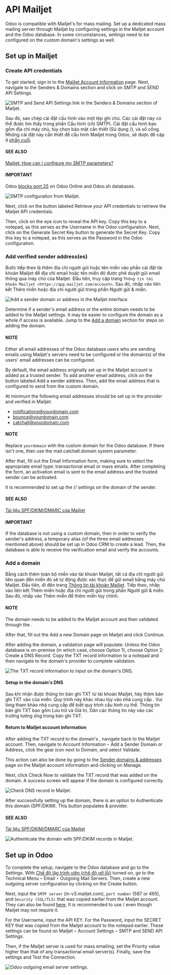 # API Mailjet

Odoo is compatible with Mailjet's  for mass mailing.
Set up a dedicated mass mailing server through Mailjet by configuring settings in the Mailjet
account and the Odoo database. In some circumstances, settings need to be configured on the custom
domain's  settings as well.

## Set up in Mailjet

### Create API credentials

To get started, sign in to the [Mailjet Account Information](https://app.mailjet.com/account)
page. Next, navigate to the Senders & Domains section and click on SMTP and
SEND API Settings.

![SMTP and Send API Settings link in the Senders & Domains section of Mailjet.](../../../.gitbook/assets/api-settings.png)

Sau đó, sao chép cài đặt cấu hình  vào một tệp ghi chú. Các cài đặt này có thể được tìm thấy trong phần Cấu hình (chỉ SMTP). Cài đặt cấu hình  bao gồm địa chỉ máy chủ, tùy chọn bảo mật cần thiết (Sử dụng /), và số cổng. Những cài đặt này cần thiết để cấu hình Mailjet trong Odoo, sẽ được đề cập ở [phần cuối](#maintain-mailjet-api-odoo-setup).

#### SEE ALSO
[Mailjet: How can I configure my SMTP parameters?](https://documentation.mailjet.com/hc/articles/360043229473)

#### IMPORTANT
Odoo [blocks port 25](email_servers_outbound.md#email-outbound-port-restriction) on Odoo Online and Odoo.sh
databases.

![SMTP configuration from Mailjet.](../../../.gitbook/assets/smtp-config.png)

Next, click on the button labeled Retrieve your API credentials to retrieve the Mailjet
API credentials.

Then, click on the eye icon to reveal the API key. Copy this key to a notepad, as this
serves as the Username in the Odoo configuration. Next, click on the
Generate Secret Key button to generate the Secret Key. Copy this key to a
notepad, as this serves as the Password in the Odoo configuration.

### Add verified sender address(es)

Bước tiếp theo là thêm địa chỉ người gửi hoặc tên miền vào phần cài đặt tài khoản Mailjet để địa chỉ email hoặc tên miền đó được phê duyệt gửi email thông qua máy chủ của Mailjet. Đầu tiên, truy cập trang `Thông tin tài khoản Mailjet <https://app.mailjet.com/account>`. Sau đó, nhấp vào liên kết Thêm miền hoặc địa chỉ người gửi trong phần Người gửi & miền.

![Add a sender domain or address in the Mailjet interface.](../../../.gitbook/assets/add-domain-email.png)

Determine if a sender's email address or the entire domain needs to be added to the Mailjet
settings. It may be easier to configure the domain as a whole if 
access is available. Jump to the [Add a domain](#maintain-mailjet-api-add-domain) section for
steps on adding the domain.

#### NOTE
Either all email addresses of the Odoo database users who are sending emails using Mailjet's
servers need to be configured or the domain(s) of the users' email addresses can be configured.

By default, the email address originally set up in the Mailjet account is added as a trusted
sender. To add another email address, click on the button labeled Add a sender address.
Then, add the email address that is configured to send from the custom domain.

At minimum the following email addresses should be set up in the provider and verified in Mailjet:

- notifications@yourdomain.com
- bounce@yourdomain.com
- catchall@yourdomain.com

#### NOTE
Replace `yourdomain` with the custom domain for the Odoo database. If there isn't one, then use
the mail.catchall.domain system parameter.

After that, fill out the Email Information form, making sure to select the appropriate
email type: transactional email or mass emails. After completing the form, an activation email is
sent to the email address and the trusted sender can be activated.

It is recommended to set up the // settings on the domain of the sender.

#### SEE ALSO
[Tài liệu SPF/DKIM/DMARC của Mailjet](https://documentation.mailjet.com/hc/articles/360042412734-Authenticating-Domains-with-SPF-DKIM)

#### IMPORTANT
If the database is not using a custom domain, then in order to verify the sender's address, a
temporary alias (of the three email addresses mentioned above) should be set up in Odoo CRM to
create a lead. Then, the database is able to receive the verification email and verify the
accounts.

<a id="maintain-mailjet-api-add-domain"></a>

### Add a domain

Bằng cách thêm toàn bộ miền vào tài khoản Mailjet, tất cả địa chỉ người gửi liên quan đến miền đó sẽ tự động được xác thực để gửi email bằng máy chủ Mailjet. Đầu tiên, đi đến trang [Thông tin tài khoản Mailjet](https://app.mailjet.com/account). Tiếp theo, nhấp vào liên kết Thêm miền hoặc địa chỉ người gửi trong phần Người gửi & miền. Sau đó, nhấp vào Thêm miền để thêm miền tùy chỉnh.

#### NOTE
The domain needs to be added to the Mailjet account and then validated through the .

After that, fill out the Add a new Domain page on Mailjet and click
Continue.

After adding the domain, a validation page will populate. Unless the Odoo database is on-premise
(in which case, choose Option 1), choose Option 2: Create a DNS Record.
Copy the TXT record information to a notepad and then navigate to the domain's  provider to complete validation.

![The TXT record information to input on the domain's DNS.](../../../.gitbook/assets/host-value-dns.png)

#### Setup in the domain's DNS

Sau khi nhận được thông tin bản ghi TXT từ tài khoản Mailjet, hãy thêm bản ghi TXT vào  của miền. Quy trình này khác nhau tùy vào nhà cung cấp . Vui lòng tham khảo nhà cung cấp để biết quy trình cấu hình cụ thể. Thông tin bản ghi TXT bao gồm Lưu trữ và Giá trị. Dán các thông tin này vào các trường tương ứng trong bản ghi TXT.

#### Return to Mailjet account information

After adding the TXT record to the domain's , navigate back to the
Mailjet account. Then, navigate to Account Information ‣ Add a Sender Domain or
Address, click the gear icon next to Domain, and select Validate.

This action can also be done by going to the [Sender domains & addresses](https://app.mailjet.com/account/sender) page on the Mailjet account information and clicking on Manage.

Next, click Check Now to validate the TXT record that was added on the domain. A
success screen will appear if the domain is configured correctly.

![Check DNS record in Mailjet.](../../../.gitbook/assets/check-dns.png)

After successfully setting up the domain, there is an option to Authenticate this domain
(SPF/DKIM). This button populates  &  provider.

#### SEE ALSO
[Tài liệu SPF/DKIM/DMARC của Mailjet](https://documentation.mailjet.com/hc/articles/360042412734-Authenticating-Domains-with-SPF-DKIM)

![Authenticate the domain with SPF/DKIM records in Mailjet.](../../../.gitbook/assets/authenticate.png)

<a id="maintain-mailjet-api-odoo-setup"></a>

## Set up in Odoo

To complete the setup, navigate to the Odoo database and go to the Settings. With
[Chế độ lập trình viên (chế độ gỡ lỗi)](../developer_mode.md#developer-mode) turned on, go to the Technical Menu ‣ Email ‣ Outgoing
Mail Servers. Then, create a new outgoing server configuration by clicking on the
Create button.

Next, input the `SMTP server` (in-v3.mailjet.com), `port number` (587 or 465), and `Security
(SSL/TLS)` that was copied earlier from the Mailjet account. They can also be found [here](https://app.mailjet.com/account/setup). It is recommended to use / even though Mailjet may not require it.

For the Username, input the API KEY. For the Password, input
the SECRET KEY that was copied from the Mailjet account to the notepad earlier. These
settings can be found on Mailjet ‣  Account Settings ‣ SMTP and SEND API
Settings.

Then, if the Mailjet server is used for mass emailing, set the Priority value higher
than that of any transactional email server(s). Finally, save the settings and Test the
Connection.

![Odoo outgoing email server settings.](../../../.gitbook/assets/server-settings.png)
